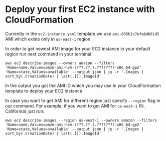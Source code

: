 # Deploy your first EC2 instance with CloudFormation
Currently in the `ec2-instance.yaml` template we use `ami-035b3c7efe6d061d5` AMI which exists only in `us-east-1` region. 

In order to get newest AMI image for your EC2 instance in your default region run next command in your terminal:
```
aws ec2 describe-images --owners amazon --filters 'Name=name,Values=amzn-ami-hvm-????.??.?.????????-x86_64-gp2' 'Name=state,Values=available' --output json | jq -r '.Images | sort_by(.CreationDate) | last(.[]).ImageId'
```
In the output you got the AMI ID which you may use in your CloudFormation template to deploy your EC2 instance

In case you want to get AMI for different region just specify `--region` flag in our command. For example, if you want to get AMI for `us-west-1` (N. California) just run:
```
aws ec2 describe-images --region us-west-1 --owners amazon --filters 'Name=name,Values=amzn-ami-hvm-????.??.?.????????-x86_64-gp2' 'Name=state,Values=available' --output json | jq -r '.Images | sort_by(.CreationDate) | last(.[]).ImageId'
```